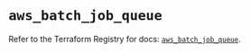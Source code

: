 # `aws_batch_job_queue`

Refer to the Terraform Registry for docs: [`aws_batch_job_queue`](https://registry.terraform.io/providers/hashicorp/aws/6.11.0/docs/resources/batch_job_queue).
